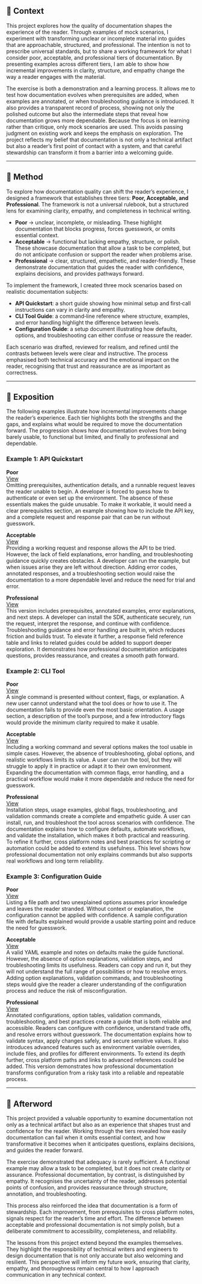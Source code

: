 ## 📖 Context  

This project explores how the quality of documentation shapes the experience of the reader. Through examples of mock scenarios, I experiment with transforming unclear or incomplete material into guides that are approachable, structured, and professional. The intention is not to prescribe universal standards, but to share a working framework for what I consider poor, acceptable, and professional tiers of documentation. By presenting examples across different tiers, I am able to show how incremental improvements in clarity, structure, and empathy change the way a reader engages with the material.  

The exercise is both a demonstration and a learning process. It allows me to test how documentation evolves when prerequisites are added, when examples are annotated, or when troubleshooting guidance is introduced. It also provides a transparent record of process, showing not only the polished outcome but also the intermediate steps that reveal how documentation grows more dependable. Because the focus is on learning rather than critique, only mock scenarios are used. This avoids passing judgment on existing work and keeps the emphasis on exploration. The project reflects my belief that documentation is not only a technical artifact but also a reader’s first point of contact with a system, and that careful stewardship can transform it from a barrier into a welcoming guide.  

---

## 🧪 Method  

To explore how documentation quality can shift the reader’s experience, I designed a framework that establishes three tiers: **Poor, Acceptable, and Professional**. The framework is not a universal rulebook, but a structured lens for examining clarity, empathy, and completeness in technical writing.  

- **Poor** → unclear, incomplete, or misleading. These highlight documentation that blocks progress, forces guesswork, or omits essential context.  
- **Acceptable** → functional but lacking empathy, structure, or polish. These showcase documentation that allow a task to be completed, but do not anticipate confusion or support the reader when problems arise.  
- **Professional** → clear, structured, empathetic, and reader‑friendly. These demonstrate documentation that guides the reader with confidence, explains decisions, and provides pathways forward.  

To implement the framework, I created three mock scenarios based on realistic documentation subjects:  

- **API Quickstart**: a short guide showing how minimal setup and first‑call instructions can vary in clarity and empathy.  
- **CLI Tool Guide**: a command‑line reference where structure, examples, and error handling highlight the difference between levels.  
- **Configuration Guide**: a setup document illustrating how defaults, options, and troubleshooting can either confuse or reassure the reader.  

Each scenario was drafted, reviewed for realism, and refined until the contrasts between levels were clear and instructive. The process emphasised both technical accuracy and the emotional impact on the reader, recognising that trust and reassurance are as important as correctness.  


---

## 💬 Exposition  

The following examples illustrate how incremental improvements change the reader’s experience. Each tier highlights both the strengths and the gaps, and explains what would be required to move the documentation forward. The progression shows how documentation evolves from being barely usable, to functional but limited, and finally to professional and dependable.  

### Example 1: API Quickstart  

**Poor**  
[View](https://github.com/musman-uk/portfolio/blob/main/independent-projects/documentation-makeover/example-1-api-quickstart/poor-example.md)  
Omitting prerequisites, authentication details, and a runnable request leaves the reader unable to begin. A developer is forced to guess how to authenticate or even set up the environment. The absence of these essentials makes the guide unusable. To make it workable, it would need a clear prerequisites section, an example showing how to include the API key, and a complete request and response pair that can be run without guesswork.  

**Acceptable**  
[View](https://github.com/musman-uk/portfolio/blob/main/independent-projects/documentation-makeover/example-1-api-quickstart/acceptable-example.md)  
Providing a working request and response allows the API to be tried. However, the lack of field explanations, error handling, and troubleshooting guidance quickly creates obstacles. A developer can run the example, but when issues arise they are left without direction. Adding error codes, annotated responses, and a troubleshooting section would raise the documentation to a more dependable level and reduce the need for trial and error.  

**Professional**  
[View](https://github.com/musman-uk/portfolio/blob/main/independent-projects/documentation-makeover/example-1-api-quickstart/professional-example.md)  
This version includes prerequisites, annotated examples, error explanations, and next steps. A developer can install the SDK, authenticate securely, run the request, interpret the response, and continue with confidence. Troubleshooting guidance and error handling are built in, which reduces friction and builds trust. To elevate it further, a response field reference table and links to related guides could be added to support deeper exploration. It demonstrates how professional documentation anticipates questions, provides reassurance, and creates a smooth path forward.  


### Example 2: CLI Tool  

**Poor**  
[View](https://github.com/musman-uk/portfolio/blob/main/independent-projects/documentation-makeover/example-2-cli-tool/poor-example.md)  
A single command is presented without context, flags, or explanation. A new user cannot understand what the tool does or how to use it. The documentation fails to provide even the most basic orientation. A usage section, a description of the tool’s purpose, and a few introductory flags would provide the minimum clarity required to make it usable.  

**Acceptable**  
[View](https://github.com/musman-uk/portfolio/blob/main/independent-projects/documentation-makeover/example-2-cli-tool/acceptable-example.md)  
Including a working command and several options makes the tool usable in simple cases. However, the absence of troubleshooting, global options, and realistic workflows limits its value. A user can run the tool, but they will struggle to apply it in practice or adapt it to their own environment. Expanding the documentation with common flags, error handling, and a practical workflow would make it more dependable and reduce the need for guesswork.  

**Professional**  
[View](https://github.com/musman-uk/portfolio/blob/main/independent-projects/documentation-makeover/example-2-cli-tool/professional-example.md)  
Installation steps, usage examples, global flags, troubleshooting, and validation commands create a complete and empathetic guide. A user can install, run, and troubleshoot the tool across scenarios with confidence. The documentation explains how to configure defaults, automate workflows, and validate the installation, which makes it both practical and reassuring. To refine it further, cross platform notes and best practices for scripting or automation could be added to extend its usefulness. This level shows how professional documentation not only explains commands but also supports real workflows and long term reliability.  


### Example 3: Configuration Guide  

**Poor**  
[View](https://github.com/musman-uk/portfolio/blob/main/independent-projects/documentation-makeover/example-3-configuration-guide/poor-example.md)  
Listing a file path and two unexplained options assumes prior knowledge and leaves the reader stranded. Without context or explanation, the configuration cannot be applied with confidence. A sample configuration file with defaults explained would provide a usable starting point and reduce the need for guesswork.  

**Acceptable**  
[View](https://github.com/musman-uk/portfolio/blob/main/independent-projects/documentation-makeover/example-3-configuration-guide/acceptable-example.md)  
A valid YAML example and notes on defaults make the guide functional. However, the absence of option explanations, validation steps, and troubleshooting limits its usefulness. Readers can copy and run it, but they will not understand the full range of possibilities or how to resolve errors. Adding option explanations, validation commands, and troubleshooting steps would give the reader a clearer understanding of the configuration process and reduce the risk of misconfiguration.  

**Professional**  
[View](https://github.com/musman-uk/portfolio/blob/main/independent-projects/documentation-makeover/example-3-configuration-guide/professional-example.md)  
Annotated configurations, option tables, validation commands, troubleshooting, and best practices create a guide that is both reliable and accessible. Readers can configure with confidence, understand trade offs, and resolve errors without guesswork. The documentation explains how to validate syntax, apply changes safely, and secure sensitive values. It also introduces advanced features such as environment variable overrides, include files, and profiles for different environments. To extend its depth further, cross platform paths and links to advanced references could be added. This version demonstrates how professional documentation transforms configuration from a risky task into a reliable and repeatable process.  

---

## 💭 Afterword  

This project provided a valuable opportunity to examine documentation not only as a technical artifact but also as an experience that shapes trust and confidence for the reader. Working through the tiers revealed how easily documentation can fail when it omits essential context, and how transformative it becomes when it anticipates questions, explains decisions, and guides the reader forward.  

The exercise demonstrated that adequacy is rarely sufficient. A functional example may allow a task to be completed, but it does not create clarity or assurance. Professional documentation, by contrast, is distinguished by empathy. It recognises the uncertainty of the reader, addresses potential points of confusion, and provides reassurance through structure, annotation, and troubleshooting.  

This process also reinforced the idea that documentation is a form of stewardship. Each improvement, from prerequisites to cross platform notes, signals respect for the reader’s time and effort. The difference between acceptable and professional documentation is not simply polish, but a deliberate commitment to accessibility, completeness, and reliability.  

The lessons from this project extend beyond the examples themselves. They highlight the responsibility of technical writers and engineers to design documentation that is not only accurate but also welcoming and resilient. This perspective will inform my future work, ensuring that clarity, empathy, and thoroughness remain central to how I approach communication in any technical context.  
